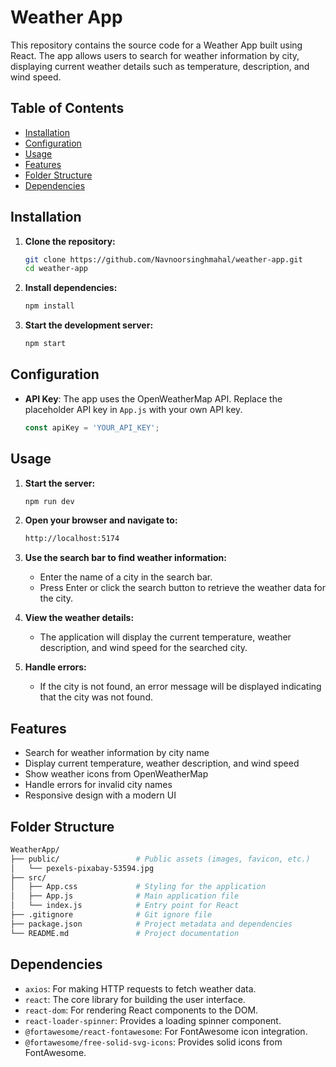 # Weather App

This repository contains the source code for a Weather App built using React. The app allows users to search for weather information by city, displaying current weather details such as temperature, description, and wind speed.

## Table of Contents

- [Installation](#installation)
- [Configuration](#configuration)
- [Usage](#usage)
- [Features](#features)
- [Folder Structure](#folder-structure)
- [Dependencies](#dependencies)

## Installation

1. **Clone the repository:**
    ```sh
    git clone https://github.com/Navnoorsinghmahal/weather-app.git
    cd weather-app
    ```

2. **Install dependencies:**
    ```sh
    npm install
    ```

3. **Start the development server:**
    ```sh
    npm start
    ```

## Configuration

- **API Key**: The app uses the OpenWeatherMap API. Replace the placeholder API key in `App.js` with your own API key.
  ```js
  const apiKey = 'YOUR_API_KEY';
## Usage

1. **Start the server:**
    ```sh
    npm run dev
    ```

2. **Open your browser and navigate to:**
    ```sh
    http://localhost:5174
    ```

3. **Use the search bar to find weather information:**
    - Enter the name of a city in the search bar.
    - Press Enter or click the search button to retrieve the weather data for the city.

4. **View the weather details:**
    - The application will display the current temperature, weather description, and wind speed for the searched city.

5. **Handle errors:**
    - If the city is not found, an error message will be displayed indicating that the city was not found.

## Features

- Search for weather information by city name
- Display current temperature, weather description, and wind speed
- Show weather icons from OpenWeatherMap
- Handle errors for invalid city names
- Responsive design with a modern UI

 ## Folder Structure

```bash
WeatherApp/
├── public/                 # Public assets (images, favicon, etc.)
│   └── pexels-pixabay-53594.jpg
├── src/
│   ├── App.css             # Styling for the application
│   ├── App.js              # Main application file
│   └── index.js            # Entry point for React
├── .gitignore              # Git ignore file
├── package.json            # Project metadata and dependencies
└── README.md               # Project documentation
```
## Dependencies

- `axios`: For making HTTP requests to fetch weather data.
- `react`: The core library for building the user interface.
- `react-dom`: For rendering React components to the DOM.
- `react-loader-spinner`: Provides a loading spinner component.
- `@fortawesome/react-fontawesome`: For FontAwesome icon integration.
- `@fortawesome/free-solid-svg-icons`: Provides solid icons from FontAwesome.
